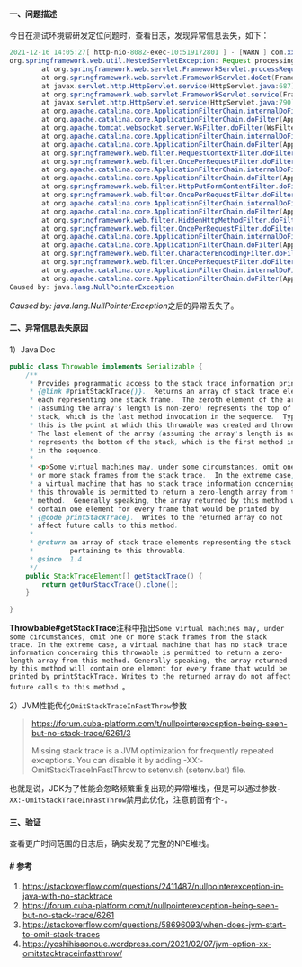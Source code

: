 #### 一、问题描述

今日在测试环境帮研发定位问题时，查看日志，发现异常信息丢失，如下：

```java
2021-12-16 14:05:27[ http-nio-8082-exec-10:519172801 ] - [WARN ] com.xxx.xxx.XxxFilter-doFilter:107 - 解析Tenant出错， 错误信息:Request processing failed; nested exception is java.lang.NullPointerException
org.springframework.web.util.NestedServletException: Request processing failed; nested exception is java.lang.NullPointerException
        at org.springframework.web.servlet.FrameworkServlet.processRequest(FrameworkServlet.java:982)
        at org.springframework.web.servlet.FrameworkServlet.doGet(FrameworkServlet.java:861)
        at javax.servlet.http.HttpServlet.service(HttpServlet.java:687)
        at org.springframework.web.servlet.FrameworkServlet.service(FrameworkServlet.java:846)
        at javax.servlet.http.HttpServlet.service(HttpServlet.java:790)
        at org.apache.catalina.core.ApplicationFilterChain.internalDoFilter(ApplicationFilterChain.java:231)
        at org.apache.catalina.core.ApplicationFilterChain.doFilter(ApplicationFilterChain.java:166)
        at org.apache.tomcat.websocket.server.WsFilter.doFilter(WsFilter.java:52)
        at org.apache.catalina.core.ApplicationFilterChain.internalDoFilter(ApplicationFilterChain.java:193)
        at org.apache.catalina.core.ApplicationFilterChain.doFilter(ApplicationFilterChain.java:166)
        at org.springframework.web.filter.RequestContextFilter.doFilterInternal(RequestContextFilter.java:99)
        at org.springframework.web.filter.OncePerRequestFilter.doFilter(OncePerRequestFilter.java:107)
        at org.apache.catalina.core.ApplicationFilterChain.internalDoFilter(ApplicationFilterChain.java:193)
        at org.apache.catalina.core.ApplicationFilterChain.doFilter(ApplicationFilterChain.java:166)
        at org.springframework.web.filter.HttpPutFormContentFilter.doFilterInternal(HttpPutFormContentFilter.java:108)
        at org.springframework.web.filter.OncePerRequestFilter.doFilter(OncePerRequestFilter.java:107)
        at org.apache.catalina.core.ApplicationFilterChain.internalDoFilter(ApplicationFilterChain.java:193)
        at org.apache.catalina.core.ApplicationFilterChain.doFilter(ApplicationFilterChain.java:166)
        at org.springframework.web.filter.HiddenHttpMethodFilter.doFilterInternal(HiddenHttpMethodFilter.java:81)
        at org.springframework.web.filter.OncePerRequestFilter.doFilter(OncePerRequestFilter.java:107)
        at org.apache.catalina.core.ApplicationFilterChain.internalDoFilter(ApplicationFilterChain.java:193)
        at org.apache.catalina.core.ApplicationFilterChain.doFilter(ApplicationFilterChain.java:166)
        at org.springframework.web.filter.CharacterEncodingFilter.doFilterInternal(CharacterEncodingFilter.java:197)
        at org.springframework.web.filter.OncePerRequestFilter.doFilter(OncePerRequestFilter.java:107)
        at org.apache.catalina.core.ApplicationFilterChain.internalDoFilter(ApplicationFilterChain.java:193)
        at org.apache.catalina.core.ApplicationFilterChain.doFilter(ApplicationFilterChain.java:166)
Caused by: java.lang.NullPointerException
```

*Caused by: java.lang.NullPointerException*之后的异常丢失了。

#### 二、异常信息丢失原因

1）Java Doc

```java
public class Throwable implements Serializable {
    /**
     * Provides programmatic access to the stack trace information printed by
     * {@link #printStackTrace()}.  Returns an array of stack trace elements,
     * each representing one stack frame.  The zeroth element of the array
     * (assuming the array's length is non-zero) represents the top of the
     * stack, which is the last method invocation in the sequence.  Typically,
     * this is the point at which this throwable was created and thrown.
     * The last element of the array (assuming the array's length is non-zero)
     * represents the bottom of the stack, which is the first method invocation
     * in the sequence.
     *
     * <p>Some virtual machines may, under some circumstances, omit one
     * or more stack frames from the stack trace.  In the extreme case,
     * a virtual machine that has no stack trace information concerning
     * this throwable is permitted to return a zero-length array from this
     * method.  Generally speaking, the array returned by this method will
     * contain one element for every frame that would be printed by
     * {@code printStackTrace}.  Writes to the returned array do not
     * affect future calls to this method.
     *
     * @return an array of stack trace elements representing the stack trace
     *         pertaining to this throwable.
     * @since  1.4
     */
    public StackTraceElement[] getStackTrace() {
        return getOurStackTrace().clone();
    }
	
}
```

**Throwbable#getStackTrace**注释中指出`Some virtual machines may, under some circumstances, omit one or more stack frames from the stack trace. In the extreme case, a virtual machine that has no stack trace information concerning this throwable is permitted to return a zero-length array from this method. Generally speaking, the array returned by this method will contain one element for every frame that would be printed by printStackTrace. Writes to the returned array do not affect future calls to this method.`。

2）JVM性能优化`OmitStackTraceInFastThrow`参数

> https://forum.cuba-platform.com/t/nullpointerexception-being-seen-but-no-stack-trace/6261/3
>
> Missing stack trace is a JVM optimization for frequently repeated exceptions.
> You can disable it by adding -XX:-OmitStackTraceInFastThrow to setenv.sh (setenv.bat) file.

也就是说，JDK为了性能会忽略频繁重复出现的异常堆栈，但是可以通过参数`-XX:-OmitStackTraceInFastThrow`禁用此优化，注意前面有个`-`。

#### 三、验证

查看更广时间范围的日志后，确实发现了完整的NPE堆栈。

#### # 参考

1. https://stackoverflow.com/questions/2411487/nullpointerexception-in-java-with-no-stacktrace
2. https://forum.cuba-platform.com/t/nullpointerexception-being-seen-but-no-stack-trace/6261
3. https://stackoverflow.com/questions/58696093/when-does-jvm-start-to-omit-stack-traces
4. https://yoshihisaonoue.wordpress.com/2021/02/07/jvm-option-xx-omitstacktraceinfastthrow/